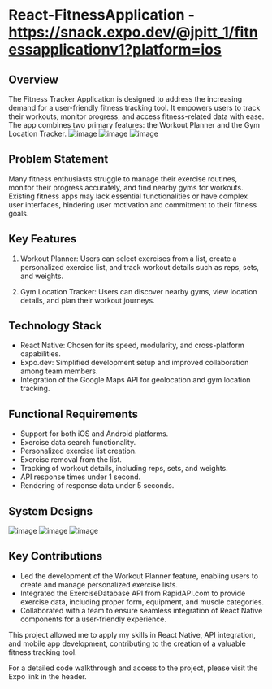 # React-FitnessApplication - https://snack.expo.dev/@jpitt_1/fitnessapplicationv1?platform=ios

## Overview
The Fitness Tracker Application is designed to address the increasing demand for a user-friendly fitness tracking tool. It empowers users to track their workouts, monitor progress, and access fitness-related data with ease. The app combines two primary features: the Workout Planner and the Gym Location Tracker.
![image](https://github.com/James-Pitt-dev/React-FitnessApplication/assets/39842510/4d01b9f8-214a-43ee-9313-e9e8fdb4403c)
![image](https://github.com/James-Pitt-dev/React-FitnessApplication/assets/39842510/005a0d6c-9006-4e9d-85ae-32f09e3e8d78)
![image](https://github.com/James-Pitt-dev/React-FitnessApplication/assets/39842510/797e69b1-f5ca-42a6-bfcd-70371c081b0d)




## Problem Statement
Many fitness enthusiasts struggle to manage their exercise routines, monitor their progress accurately, and find nearby gyms for workouts. Existing fitness apps may lack essential functionalities or have complex user interfaces, hindering user motivation and commitment to their fitness goals.

## Key Features
1. Workout Planner: Users can select exercises from a list, create a personalized exercise list, and track workout details such as reps, sets, and weights.

2. Gym Location Tracker: Users can discover nearby gyms, view location details, and plan their workout journeys.

## Technology Stack
- React Native: Chosen for its speed, modularity, and cross-platform capabilities.
- Expo.dev: Simplified development setup and improved collaboration among team members.
- Integration of the Google Maps API for geolocation and gym location tracking.

## Functional Requirements
- Support for both iOS and Android platforms.
- Exercise data search functionality.
- Personalized exercise list creation.
- Exercise removal from the list.
- Tracking of workout details, including reps, sets, and weights.
- API response times under 1 second.
- Rendering of response data under 5 seconds.

## System Designs
![image](https://github.com/James-Pitt-dev/React-FitnessApplication/assets/39842510/b492bbc6-e24b-4cc0-a2fd-16633453f847)
![image](https://github.com/James-Pitt-dev/React-FitnessApplication/assets/39842510/ebc57be3-b41d-4941-a13c-3a484106abd2)
![image](https://github.com/James-Pitt-dev/React-FitnessApplication/assets/39842510/a6934a34-e417-4856-97f3-62128fbcf621)

## Key Contributions
- Led the development of the Workout Planner feature, enabling users to create and manage personalized exercise lists.
- Integrated the ExerciseDatabase API from RapidAPI.com to provide exercise data, including proper form, equipment, and muscle categories.
- Collaborated with a team to ensure seamless integration of React Native components for a user-friendly experience.

This project allowed me to apply my skills in React Native, API integration, and mobile app development, contributing to the creation of a valuable fitness tracking tool.

For a detailed code walkthrough and access to the project, please visit the Expo link in the header.

